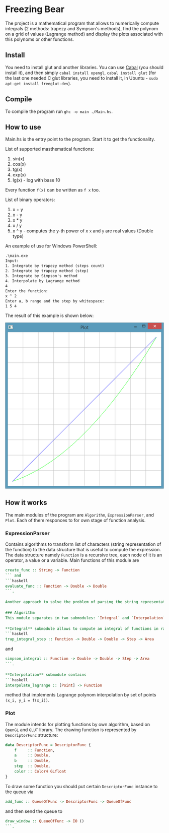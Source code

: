 # Freezing Bear

The project is a mathematical program that allows to numerically compute integrals (2 methods: trapezy and Sympson's methods), find the polynom on a grid of values (Lagrange method) and display the plots associated with this polynoms or other functions.

## Install
You need to install glut and another libraries. You can use [Cabal](https://wiki.haskell.org/Cabal-Install) (you should install it), and then simply ```cabal install opengl```, ```cabal install glut``` (for the last one needed C glut libraries, you need to install it, in Ubuntu - ```sudo apt-get install freeglut-dev```).

## Compile
To compile the program run ```ghc -o main ./Main.hs```.

## How to use
Main.hs is the entry point to the program. Start it to get the functionality.

List of supported masthematical functions:

1. sin(x)
1. cos(x)
1. tg(x)
1. exp(x)
1. lg(x) - log with base 10

Every function `f(x)` can be written as `f x` too.

List of binary operators:

1. x + y
1. x - y
1. x * y
1. x / y
1. x ^ y - computes the y-th power of x
`x` and `y` are real values (Double type)

An example of use for Windows PowerShell:
```
.\main.exe
Input:
1. Integrate by trapezy method (steps count)
2. Integrate by trapezy method (step)
3. Integrate by Simpson's method
4. Interpolate by Lagrange method
4
Enter the function:
x ^ 2
Enter a, b range and the step by whitespace:
1 5 4
```

The result of this example is shown below:

![Result plot](/Results/xpower(2)_1_5_4.png "Result plot")

## How it works
The main modules of the program are `Algorithm`, `ExpressionParser`, and `Plot`. Each of them responces to for own stage of function analysis.
### ExpressionParser
Contains algorithms to transform list of characters (string representation of the function) to the data structure that is useful to compute the expression. The data structure namely `Function` is a recursive tree, each node of it is an operator, a value or a variable. Main functions of this module are
```haskell
create_func :: String -> Function
``` and
```haskell
evaluate_func :: Function -> Double -> Double
```.

Another approach to solve the problem of parsing the string representation of functions is to use built-in Haskell interpretator (`Language.Haskell.Interpreter` module), but it seems too hard to understand how `MonadInterpreter` works, but attemptions was made :) ([First parser](https://github.com/KruchDmitriy/freezing-bear/blob/first_blood/parse.hs))

### Algorithm
This module separates in two submodules: `Integral` and `Interpolation`.

**Integral** submodule allows to compute an integral of functions in range [a, b] with a fixed step by 2 methods: trapezy and Simpson's. The signatures of this functions are
```haskell
trap_integral_step :: Function -> Double -> Double -> Step -> Area
```
and
```haskell
simpson_integral :: Function -> Double -> Double -> Step -> Area
```.

**Interpolation** submodule contains 
```haskell
interpolate_lagrange :: [Point] -> Function
```
method that implements Lagrange polynom interpolation by set of points `(x_i, y_i = f(x_i))`.

### Plot
The module intends for plotting functions by own algorithm, based on `OpenGL` and `GLUT` library.
The drawing function is represented by `DescriptorFunc` structure:

```haskell
data DescriptorFunc = DescriptorFunc {
    f     :: Function,
    a     :: Double,
    b     :: Double,
    step  :: Double,
    color :: Color4 GLfloat
}
```

To draw some function you should put certain `DescriptorFunc` instance to the queue via
```haskell
add_func :: QueueOfFunc -> DescriptorFunc -> QueueOfFunc
```
and then send the queue to
```haskell
draw_window :: QueueOfFunc -> IO ()
```.
